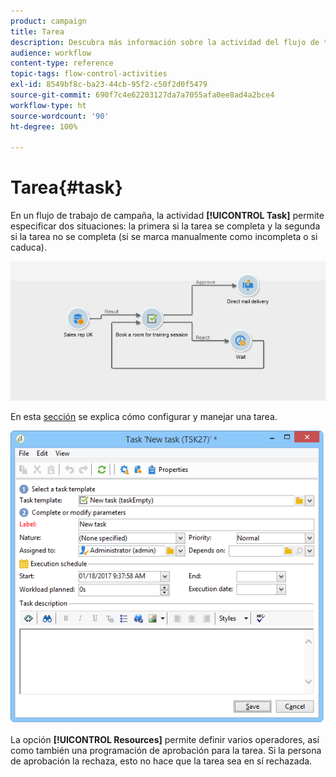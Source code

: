 ```yaml
---
product: campaign
title: Tarea
description: Descubra más información sobre la actividad del flujo de trabajo Tarea
audience: workflow
content-type: reference
topic-tags: flow-control-activities
exl-id: 8549bf8c-ba23-44cb-95f2-c50f2d0f5479
source-git-commit: 690f7c4e62203127da7a7055afa0ee8ad4a2bce4
workflow-type: ht
source-wordcount: '90'
ht-degree: 100%

---
```


# Tarea{#task}

En un flujo de trabajo de campaña, la actividad **[!UICONTROL Task]** permite especificar dos situaciones: la primera si la tarea se completa y la segunda si la tarea no se completa (si se marca manualmente como incompleta o si caduca).

![](assets/mrm_task_in_workflow.png)

En esta [sección](../../mrm/using/creating-and-managing-tasks.md) se explica cómo configurar y manejar una tarea.

![](assets/wkf_task_activity.png)

La opción **[!UICONTROL Resources]** permite definir varios operadores, así como también una programación de aprobación para la tarea. Si la persona de aprobación la rechaza, esto no hace que la tarea sea en sí rechazada.
